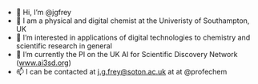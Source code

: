 - 👋 Hi, I’m @jgfrey
- :briefcase: I am a physical and digital chemist at the Univeristy of Southampton, UK
- 👀 I’m interested in applications of digital technologies to chemistry and scientific research in general
- 🌱 I’m currently the PI on the UK AI for Scientific Discovery Network (www.ai3sd.org)
- 📫 I can be contacted at j.g.frey@soton.ac.uk at at @profechem

<!---
jgfrey/jgfrey is a ✨ special ✨ repository because its `README.md` (this file) appears on your GitHub profile.
You can click the Preview link to take a look at your changes.
--->
